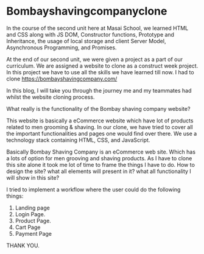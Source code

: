 # Bombayshavingcompanyclone
In the course of the second unit here at Masai School, we learned HTML and CSS along with JS DOM, Constructor functions, Prototype and Inheritance, the usage of local storage and client Server Model, Asynchronous Programming, and Promises.

At the end of our second unit, we were given a project as a part of our curriculum. We are assigned a website to clone as a construct week project. In this project we have to use all the skills we have learned till now. I had to clone https://bombayshavingcompany.com/

In this blog, I will take you through the journey me and my teammates had whilst the website cloning process.

What really is the functionality of the Bombay shaving company website?

This website is basically a eCommerce website which have lot of products related to men grooming & shaving. In our clone, we have tried to cover all the important functionalities and pages one would find over there. We use a technology stack containing HTML, CSS, and JavaScript.

Basically Bombay Shaving Company is an eCommerce web site. Which has a lots of option for men grooving and shaving products. As I have to clone this site alone it took me lot of time to frame the things I have to do. How to design the site? what all elements will present in it? what all functionality I will show in this site?

I tried to implement a workflow where the user could do the following things:
1. Landing page
2. Login Page.
3. Product Page.
4. Cart Page
5. Payment Page

THANK YOU.
